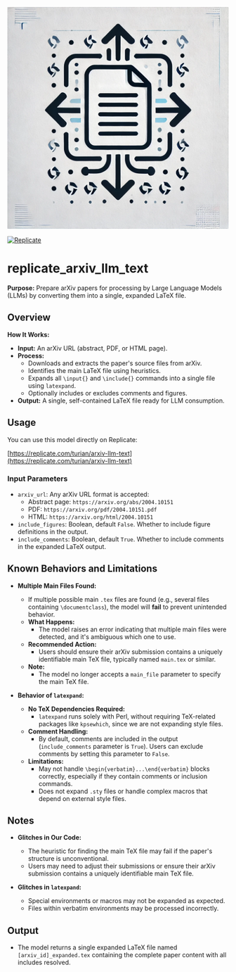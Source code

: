 ![arXiv LLM Text Logo](./arxiv_llm_text.webp)

[![Replicate](https://img.shields.io/badge/Replicate-arXiv__LLM__Text-blue?logo=Replicate&style=flat-square)](https://replicate.com/turian/arxiv-llm-text)

# replicate_arxiv_llm_text

**Purpose:** Prepare arXiv papers for processing by Large Language Models (LLMs) by converting them into a single, expanded LaTeX file.

## Overview

**How It Works:**
- **Input:** An arXiv URL (abstract, PDF, or HTML page).
- **Process:**
  - Downloads and extracts the paper's source files from arXiv.
  - Identifies the main LaTeX file using heuristics.
  - Expands all `\input{}` and `\include{}` commands into a single file using `latexpand`.
  - Optionally includes or excludes comments and figures.
- **Output:** A single, self-contained LaTeX file ready for LLM consumption.

## Usage

You can use this model directly on Replicate:

[https://replicate.com/turian/arxiv-llm-text](https://replicate.com/turian/arxiv-llm-text)

### Input Parameters

- `arxiv_url`: Any arXiv URL format is accepted:
  - Abstract page: `https://arxiv.org/abs/2004.10151`
  - PDF: `https://arxiv.org/pdf/2004.10151.pdf`
  - HTML: `https://arxiv.org/html/2004.10151`
- `include_figures`: Boolean, default `False`. Whether to include figure definitions in the output.
- `include_comments`: Boolean, default `True`. Whether to include comments in the expanded LaTeX output.

## Known Behaviors and Limitations

- **Multiple Main Files Found:**
  - If multiple possible main `.tex` files are found (e.g., several files containing `\documentclass`), the model will **fail** to prevent unintended behavior.
  - **What Happens:**
    - The model raises an error indicating that multiple main files were detected, and it's ambiguous which one to use.
  - **Recommended Action:**
    - Users should ensure their arXiv submission contains a uniquely identifiable main TeX file, typically named `main.tex` or similar.
  - **Note:**
    - The model no longer accepts a `main_file` parameter to specify the main TeX file.

- **Behavior of `latexpand`:**
  - **No TeX Dependencies Required:**
    - `latexpand` runs solely with Perl, without requiring TeX-related packages like `kpsewhich`, since we are not expanding style files.
  - **Comment Handling:**
    - By default, comments are included in the output (`include_comments` parameter is `True`). Users can exclude comments by setting this parameter to `False`.
  - **Limitations:**
    - May not handle `\begin{verbatim}...\end{verbatim}` blocks correctly, especially if they contain comments or inclusion commands.
    - Does not expand `.sty` files or handle complex macros that depend on external style files.

## Notes

- **Glitches in Our Code:**
  - The heuristic for finding the main TeX file may fail if the paper's structure is unconventional.
  - Users may need to adjust their submissions or ensure their arXiv submission contains a uniquely identifiable main TeX file.

- **Glitches in `latexpand`:**
  - Special environments or macros may not be expanded as expected.
  - Files within verbatim environments may be processed incorrectly.

## Output

- The model returns a single expanded LaTeX file named `[arxiv_id]_expanded.tex` containing the complete paper content with all includes resolved.

